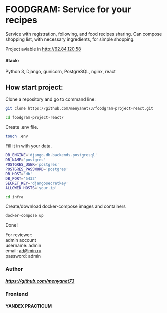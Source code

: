 # FOODGRAM: Service for your recipes

Service with registration, following, and food recipes sharing.
Can compose shopping list, with necessary ingredients, for simple shopping.

Project aviable in http://62.84.120.58


#### Stack: 
Python 3, Django, gunicorn, PostgreSQL, nginx, react

## How start project:

Clone a repository and go to command line:

```sh
git clone https://github.com/menyanet73/foodgram-project-react.git
```

```sh
cd foodgram-project-react/
```

Create .env file.

```sh
touch .env
```

Fill it in with your data. 

```sh
DB_ENGINE='django.db.backends.postgresql'
DB_NAME='postgres'
POSTGRES_USER='postgres'
POSTGRES_PASSWORD='postgres'
DB_HOST='db'
DB_PORT='5432'
SECRET_KEY='djangosecretkey'
ALLOWED_HOSTS='your.ip'
```

```sh
cd infra
```

Create/download docker-compose images and containers

```sh
docker-compose up
```


Done!

For reviewer:<br>
admin account<br>
username: admin<br>
email: ad@min.ru<br>
password: admin<br>

### Author
##### https://github.com/menyanet73
### Frontend
#### YANDEX PRACTICUM
